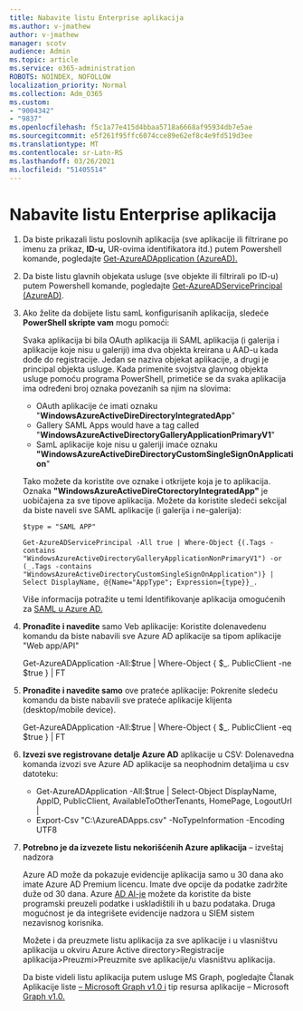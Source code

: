 ```yaml
---
title: Nabavite listu Enterprise aplikacija
ms.author: v-jmathew
author: v-jmathew
manager: scotv
audience: Admin
ms.topic: article
ms.service: o365-administration
ROBOTS: NOINDEX, NOFOLLOW
localization_priority: Normal
ms.collection: Adm_O365
ms.custom:
- "9004342"
- "9837"
ms.openlocfilehash: f5c1a77e415d4bbaa5718a6668af95934db7e5ae
ms.sourcegitcommit: e5f261f95ffc6074cce89e62ef8c4e9fd519d3ee
ms.translationtype: MT
ms.contentlocale: sr-Latn-RS
ms.lasthandoff: 03/26/2021
ms.locfileid: "51405514"
---
```

# <a name="get-a-list-of-enterprise-applications"></a>Nabavite listu Enterprise aplikacija

1. Da biste prikazali listu poslovnih aplikacija (sve aplikacije ili filtrirane po imenu za prikaz, **ID-u,** UR-ovima identifikatora itd.) putem Powershell komande, pogledajte [Get-AzureADApplication (AzureAD).](https://docs.microsoft.com/powershell/module/azuread/get-azureadapplication)
2. Da biste listu glavnih objekata usluge (sve objekte ili filtrirali po ID-u) putem Powershell komande, pogledajte [Get-AzureADServicePrincipal (AzureAD)](https://docs.microsoft.com/powershell/module/azuread/get-azureadserviceprincipal).
3. Ako želite da dobijete listu samL konfigurisanih aplikacija, sledeće **PowerShell skripte vam** mogu pomoći:

    Svaka aplikacija bi bila OAuth aplikacija ili SAML aplikacija (i galerija i aplikacije koje nisu u galeriji) ima dva objekta kreirana u AAD-u kada dođe do registracije. Jedan se naziva objekat aplikacije, a drugi je principal objekta usluge. Kada primenite svojstva glavnog objekta usluge pomoću programa PowerShell, primetiće se da svaka aplikacija ima određeni broj oznaka povezanih sa njim na slovima:

    - OAuth aplikacije će imati oznaku "**WindowsAzureActiveDireDirectoryIntegratedApp**"
    - Gallery SAML Apps would have a tag called "**WindowsAzureActiveDirectoryGalleryApplicationPrimaryV1**"
    - SamL aplikacije koje nisu u galeriji imaće oznaku **"WindowsAzureActiveDireDirectoryCustomSingleSignOnApplication**"

    Tako možete da koristite ove oznake i otkrijete koja je to aplikacija. Oznaka **"WindowsAzureActiveDireCtorectoryIntegratedApp"** je uobičajena za sve tipove aplikacija. Možete da koristite sledeći sekcijal da biste naveli sve SAML aplikacije (i galerija i ne-galerija):

    `$type = "SAML APP"`

    `Get-AzureADServicePrincipal -All true | Where-Object {(.Tags -contains "WindowsAzureActiveDirectoryGalleryApplicationNonPrimaryV1") -or (_.Tags -contains "WindowsAzureActiveDirectoryCustomSingleSignOnApplication")} | Select DisplayName, @{Name="AppType"; Expression={type}}_.`

    Više informacija potražite u temi Identifikovanje aplikacija omogućenih za [SAML u Azure AD.](https://docs.microsoft.com/answers/questions/24259/identify-saml-enabled-apps-in-azure-ad.html)

4. **Pronađite i navedite** samo Veb aplikacije: Koristite dolenavedenu komandu da biste nabavili sve Azure AD aplikacije sa tipom aplikacije "Web app/API"

    Get-AzureADApplication -All:$true | Where-Object { $_. PublicClient -ne $true } | FT
5. **Pronađite i navedite samo** ove prateće aplikacije: Pokrenite sledeću komandu da biste nabavili sve prateće aplikacije klijenta (desktop/mobile device).

    Get-AzureADApplication -All:$true | Where-Object { $_. PublicClient -eq $true } | FT
6. **Izvezi sve registrovane detalje Azure AD** aplikacije u CSV: Dolenavedna komanda izvozi sve Azure AD aplikacije sa neophodnim detaljima u csv datoteku:

    - Get-AzureADApplication -All:$true | Select-Object DisplayName, AppID, PublicClient, AvailableToOtherTenants, HomePage, LogoutUrl |
    - Export-Csv "C:\AzureADApps.csv" -NoTypeInformation -Encoding UTF8

7. **Potrebno je da izvezete listu nekorišćenih Azure aplikacija** – izveštaj nadzora

    Azure AD može da pokazuje evidencije aplikacija samo u 30 dana ako imate Azure AD Premium licencu.
    Imate dve opcije da podatke zadržite duže od 30 dana. Azure [AD AI-je](https://docs.microsoft.com/azure/active-directory/reports-monitoring/concept-reporting-api) možete da koristite da biste programski preuzeli podatke i uskladištili ih u bazu podataka. Druga mogućnost je da integrišete evidencije nadzora u SIEM sistem nezavisnog korisnika.

    Možete i da preuzmete listu aplikacija za sve aplikacije i u vlasništvu aplikacija u okviru Azure Active directory>Registracije aplikacija>Preuzmi>Preuzmite sve aplikacije/u vlasništvu aplikacija.

    Da biste videli listu aplikacija putem usluge MS Graph, pogledajte Članak Aplikacije liste [– Microsoft Graph v1.0 i](https://docs.microsoft.com/graph/api/application-list) tip resursa aplikacije – Microsoft [Graph v1.0.](https://docs.microsoft.com/graph/api/resources/application)
